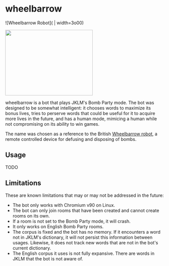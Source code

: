 # wheelbarrow

![Wheelbarrow Robot]( | width=3o00)

<img src="https://upload.wikimedia.org/wikipedia/commons/3/37/Remotely_controlled_bomb_disposal_tool.JPG" width="277" height="208" />

wheelbarrow is a bot that plays JKLM's Bomb Party mode. The bot was designed to be somewhat intelligent:
it chooses words to maximize its bonus lives, tries to perserve words that could be useful for it to acquire more lives in the future,
and has a human mode, mimicing a human while not compromising on its ability to win games.

The name was chosen as a reference to the British [Wheelbarrow robot](https://en.wikipedia.org/wiki/Wheelbarrow_(robot)), a remote controlled device for defusing and disposing of bombs.

## Usage

TODO

## Limitations

These are known limitations that may or may not be addressed in the future:
* The bot only works with Chromium v90 on Linux.
* The bot can only join rooms that have been created and cannot create rooms on its own.
* If a room is not set to the Bomb Party mode, it will crash.
* It only works on English Bomb Party rooms.
* The corpus is fixed and the bot has no memory. If it encounters a word not in JKLM's dictionary, it will not persist this information
between usages. Likewise, it does not track new words that are not in the bot's current dictionary.
* The English corpus it uses is not fully expansive. There are words in JKLM that the bot is not aware of. 

